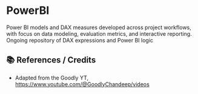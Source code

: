 # PowerBI
Power BI models and DAX measures developed across project workflows, with focus on data modeling, evaluation metrics, and interactive reporting.
Ongoing repository of DAX expressions and Power BI logic 


## 📚 References / Credits

- Adapted from the Goodly YT, https://www.youtube.com/@GoodlyChandeep/videos

